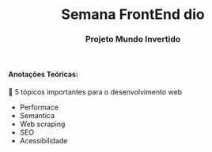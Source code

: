 
<h1 align="center"> Semana FrontEnd dio </h1>

<h3 align="center"> Projeto Mundo Invertido </h3>
<br>
<h4> Anotações Teóricas: </h4>

<p> 🚩 5 tópicos importantes para o desenvolvimento web </p>

 - Performace
 - Semantica
 - Web scraping
 - SEO
 - Acessibilidade
